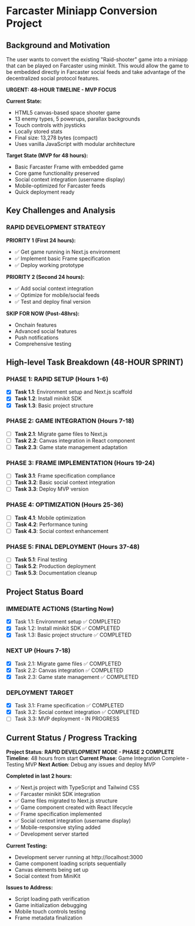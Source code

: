 # Farcaster Miniapp Conversion Project

## Background and Motivation

The user wants to convert the existing "Raid-shooter" game into a miniapp that can be played on Farcaster using minikit. This would allow the game to be embedded directly in Farcaster social feeds and take advantage of the decentralized social protocol features.

**URGENT: 48-HOUR TIMELINE - MVP FOCUS**

**Current State:**
- HTML5 canvas-based space shooter game
- 13 enemy types, 5 powerups, parallax backgrounds
- Touch controls with joysticks
- Locally stored stats
- Final size: 13,278 bytes (compact)
- Uses vanilla JavaScript with modular architecture

**Target State (MVP for 48 hours):**
- Basic Farcaster Frame with embedded game
- Core game functionality preserved
- Social context integration (username display)
- Mobile-optimized for Farcaster feeds
- Quick deployment ready

## Key Challenges and Analysis

### **RAPID DEVELOPMENT STRATEGY**

**PRIORITY 1 (First 24 hours):**
- ✅ Get game running in Next.js environment
- ✅ Implement basic Frame specification
- ✅ Deploy working prototype

**PRIORITY 2 (Second 24 hours):**
- ✅ Add social context integration
- ✅ Optimize for mobile/social feeds
- ✅ Test and deploy final version

**SKIP FOR NOW (Post-48hrs):**
- Onchain features
- Advanced social features
- Push notifications
- Comprehensive testing

## High-level Task Breakdown (48-HOUR SPRINT)

### **PHASE 1: RAPID SETUP (Hours 1-6)**
- [x] **Task 1.1**: Environment setup and Next.js scaffold
- [x] **Task 1.2**: Install minikit SDK
- [x] **Task 1.3**: Basic project structure

### **PHASE 2: GAME INTEGRATION (Hours 7-18)**
- [ ] **Task 2.1**: Migrate game files to Next.js
- [ ] **Task 2.2**: Canvas integration in React component
- [ ] **Task 2.3**: Game state management adaptation

### **PHASE 3: FRAME IMPLEMENTATION (Hours 19-24)**
- [ ] **Task 3.1**: Frame specification compliance
- [ ] **Task 3.2**: Basic social context integration
- [ ] **Task 3.3**: Deploy MVP version

### **PHASE 4: OPTIMIZATION (Hours 25-36)**
- [ ] **Task 4.1**: Mobile optimization
- [ ] **Task 4.2**: Performance tuning
- [ ] **Task 4.3**: Social context enhancement

### **PHASE 5: FINAL DEPLOYMENT (Hours 37-48)**
- [ ] **Task 5.1**: Final testing
- [ ] **Task 5.2**: Production deployment
- [ ] **Task 5.3**: Documentation cleanup

## Project Status Board

### **IMMEDIATE ACTIONS (Starting Now)**
- [x] Task 1.1: Environment setup ✅ COMPLETED
- [x] Task 1.2: Install minikit SDK ✅ COMPLETED  
- [x] Task 1.3: Basic project structure ✅ COMPLETED

### **NEXT UP (Hours 7-18)**
- [x] Task 2.1: Migrate game files ✅ COMPLETED
- [x] Task 2.2: Canvas integration ✅ COMPLETED
- [x] Task 2.3: Game state management ✅ COMPLETED

### **DEPLOYMENT TARGET**
- [x] Task 3.1: Frame specification ✅ COMPLETED
- [x] Task 3.2: Social context integration ✅ COMPLETED
- [ ] Task 3.3: MVP deployment - IN PROGRESS

## Current Status / Progress Tracking

**Project Status**: **RAPID DEVELOPMENT MODE - PHASE 2 COMPLETE**
**Timeline**: 48 hours from start
**Current Phase**: Game Integration Complete - Testing MVP
**Next Action**: Debug any issues and deploy MVP

**Completed in last 2 hours:**
- ✅ Next.js project with TypeScript and Tailwind CSS
- ✅ Farcaster minikit SDK integration
- ✅ Game files migrated to Next.js structure
- ✅ Game component created with React lifecycle
- ✅ Frame specification implemented
- ✅ Social context integration (username display)
- ✅ Mobile-responsive styling added
- ✅ Development server started

**Current Testing:**
- Development server running at http://localhost:3000
- Game component loading scripts sequentially
- Canvas elements being set up
- Social context from MiniKit

**Issues to Address:**
- Script loading path verification
- Game initialization debugging
- Mobile touch controls testing
- Frame metadata finalization 
